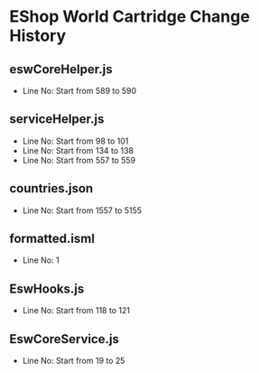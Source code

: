 # EShop World Cartridge Change History

## eswCoreHelper.js
- Line No: Start from 589 to 590

## serviceHelper.js
- Line No: Start from 98 to 101
- Line No: Start from 134 to 138
- Line No: Start from 557 to 559

## countries.json
- Line No: Start from 1557 to 5155

## formatted.isml
- Line No: 1

## EswHooks.js
- Line No: Start from 118 to 121

## EswCoreService.js
- Line No: Start from 19 to 25